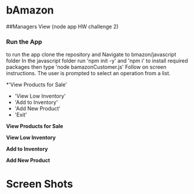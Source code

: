 # bAmazon

##Managers View (node app HW challenge 2)


### Run the App

to run the app clone the repository and  Navigate to bmazon/javascript folder
In the javascript folder run 'npm init -y' and 'npm i' to install required packages
then type 'node bamazonCustomer.js'
Follow on screen instructions. The user is prompted to select an operation from a list.

  *'View Products for Sale'
  * 'View Low Inventory'
  * 'Add to Inventory'
  * 'Add New Product'
  * 'Exit'

**View Products for Sale** 

**View Low Inventory** 

**Add to Inventory** 

**Add New Product** 

# Screen Shots
